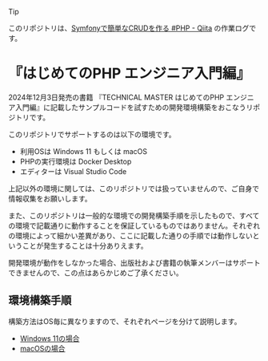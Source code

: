 > [!TIP]
> このリポジトリは、[Symfonyで簡単なCRUDを作る #PHP - Qiita](https://qiita.com/shimabox/items/0197645f35fa0c64d929 "Symfonyで簡単なCRUDを作る #PHP - Qiita") の作業ログです。

# 『はじめてのPHP エンジニア入門編』

2024年12月3日発売の書籍 『TECHNICAL MASTER はじめてのPHP エンジニア入門編』に記載したサンプルコードを試すための開発環境構築をおこなうリポジトリです。

このリポジトリでサポートするのは以下の環境です。

- 利用OSは Windows 11 もしくは macOS
- PHPの実行環境は Docker Desktop 
- エディターは Visual Studio Code

上記以外の環境に関しては、このリポジトリでは扱っていませんので、ご自身で情報収集をお願いします。

また、このリポジトリは一般的な環境での開発構築手順を示したもので、すべての環境で記載通りに動作することを保証しているものではありません。それぞれの環境によって細かい差異があり、ここに記載した通りの手順では動作しないということが発生することは十分ありえます。

開発環境が動作をしなかった場合、出版社および書籍の執筆メンバーはサポートできませんので、この点はあらかじめご了承ください。

## 環境構築手順

構築方法はOS毎に異なりますので、それぞれページを分けて説明します。

- [Windows 11の場合](./doc/win11.md)
- [macOSの場合](./doc/mac.md)
